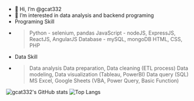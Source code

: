 - 👋 Hi, I’m @gcat332
- 👀 I’m interested in data analysis and backend programing
- Programing Skill
- > Python - selenium, pandas
  > JavaScript - nodeJS, ExpressJS, ReactJS, AngularJS
  > Database - mySQL, mongoDB
  > HTML, CSS, PHP
- Data Skill
- > Data analysis
  > Data preparation, Data cleaning (ETL process)
  > Data modeling, Data visualization (Tableau, PowerBI)
  > Data query (SQL)
  > MS Excel, Google Sheets (VBA, Power Query, Basic Function)

![gcat332's GitHub stats](https://github-readme-stats.vercel.app/api?username=gcat332&theme=tokyonight)
![Top Langs](https://github-readme-stats.vercel.app/api/top-langs/?username=gcat332&layout=compact)

<!---
gcat332/gcat332 is a ✨ special ✨ repository because its `README.md` (this file) appears on your GitHub profile.
You can click the Preview link to take a look at your changes.
--->
